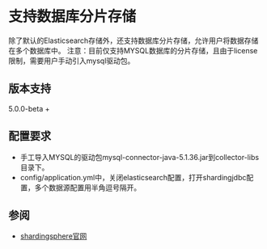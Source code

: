 # 支持数据库分片存储
除了默认的Elasticsearch存储外，还支持数据库分片存储，允许用户将数据存储在多个数据库中。
注意：目前仅支持MYSQL数据库的分片存储，且由于license限制，需要用户手动引入mysql驱动包。

## 版本支持
5.0.0-beta +

## 配置要求
- 手工导入MYSQL的驱动包mysql-connector-java-5.1.36.jar到collector-libs目录下。
- config/application.yml中，关闭elasticsearch配置，打开shardingjdbc配置，多个数据源配置用半角逗号隔开。

## 参阅
- [shardingsphere官网](http://shardingsphere.io)